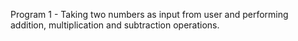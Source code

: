 Program 1 - Taking two numbers as input from user and performing addition, multiplication and subtraction operations.
